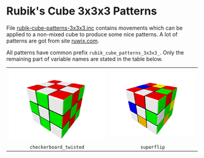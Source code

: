 Rubik's Cube 3x3x3 Patterns
===========================

File [rubik-cube-patterns-3x3x3.inc](../rubik-cube-patterns-3x3x3.inc)
contains movements which can be applied to a non-mixed cube to produce
some nice patterns. A lot of patterns are got from site
[ruwix.com](https://ruwix.com).

All patterns have common prefix `rubik_cube_patterns_3x3x3_`. Only the
remaining part of variable names are stated in the table below.

|                               |                    |
|:-----------------------------:|:------------------:|
| ![](checkerboard-twisted.png) | ![](superflip.png) |
| `checkerboard_twisted`        | `superflip`        |
